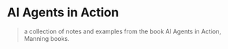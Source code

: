 # AI Agents in Action
> a collection of notes and examples from the book AI Agents in Action, Manning books.

